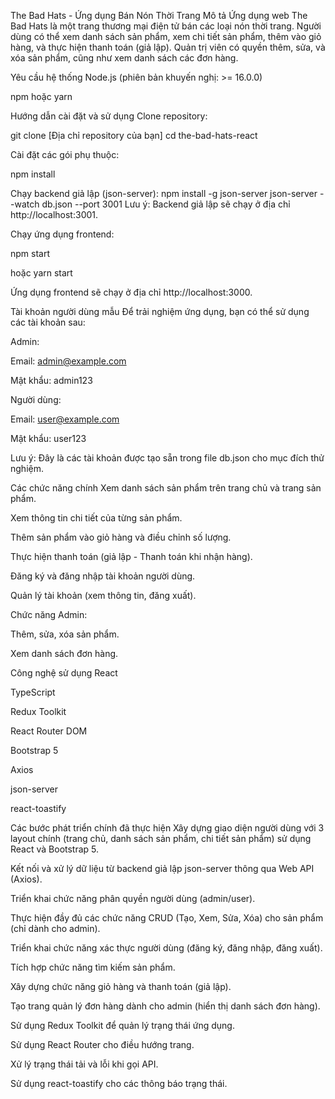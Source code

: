 The Bad Hats - Ứng dụng Bán Nón Thời Trang
Mô tả
Ứng dụng web The Bad Hats là một trang thương mại điện tử bán các loại nón thời trang. Người dùng có thể xem danh sách sản phẩm, xem chi tiết sản phẩm, thêm vào giỏ hàng, và thực hiện thanh toán (giả lập). Quản trị viên có quyền thêm, sửa, và xóa sản phẩm, cũng như xem danh sách các đơn hàng.

Yêu cầu hệ thống
Node.js (phiên bản khuyến nghị: >= 16.0.0)

npm hoặc yarn

Hướng dẫn cài đặt và sử dụng
Clone repository:

git clone [Địa chỉ repository của bạn]
cd the-bad-hats-react

Cài đặt các gói phụ thuộc:

npm install

Chạy backend giả lập (json-server):
 npm install -g json-server
json-server --watch db.json --port 3001
Lưu ý: Backend giả lập sẽ chạy ở địa chỉ http://localhost:3001.

Chạy ứng dụng frontend:

npm start

hoặc
yarn start

Ứng dụng frontend sẽ chạy ở địa chỉ http://localhost:3000.

Tài khoản người dùng mẫu
Để trải nghiệm ứng dụng, bạn có thể sử dụng các tài khoản sau:

Admin:

Email: admin@example.com

Mật khẩu: admin123

Người dùng:

Email: user@example.com

Mật khẩu: user123

Lưu ý: Đây là các tài khoản được tạo sẵn trong file db.json cho mục đích thử nghiệm.

Các chức năng chính
Xem danh sách sản phẩm trên trang chủ và trang sản phẩm.

Xem thông tin chi tiết của từng sản phẩm.

Thêm sản phẩm vào giỏ hàng và điều chỉnh số lượng.

Thực hiện thanh toán (giả lập - Thanh toán khi nhận hàng).

Đăng ký và đăng nhập tài khoản người dùng.

Quản lý tài khoản (xem thông tin, đăng xuất).

Chức năng Admin:

Thêm, sửa, xóa sản phẩm.

Xem danh sách đơn hàng.

Công nghệ sử dụng
React

TypeScript

Redux Toolkit

React Router DOM

Bootstrap 5

Axios

json-server

react-toastify

Các bước phát triển chính đã thực hiện
Xây dựng giao diện người dùng với 3 layout chính (trang chủ, danh sách sản phẩm, chi tiết sản phẩm) sử dụng React và Bootstrap 5.

Kết nối và xử lý dữ liệu từ backend giả lập json-server thông qua Web API (Axios).

Triển khai chức năng phân quyền người dùng (admin/user).

Thực hiện đầy đủ các chức năng CRUD (Tạo, Xem, Sửa, Xóa) cho sản phẩm (chỉ dành cho admin).

Triển khai chức năng xác thực người dùng (đăng ký, đăng nhập, đăng xuất).

Tích hợp chức năng tìm kiếm sản phẩm.

Xây dựng chức năng giỏ hàng và thanh toán (giả lập).

Tạo trang quản lý đơn hàng dành cho admin (hiển thị danh sách đơn hàng).

Sử dụng Redux Toolkit để quản lý trạng thái ứng dụng.

Sử dụng React Router cho điều hướng trang.

Xử lý trạng thái tải và lỗi khi gọi API.

Sử dụng react-toastify cho các thông báo trạng thái.
